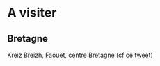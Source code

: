 # A visiter

## Bretagne 

Kreiz Breizh, Faouet, centre Bretagne (cf ce [tweet](https://twitter.com/PierreAllee/status/1031936587041583104))